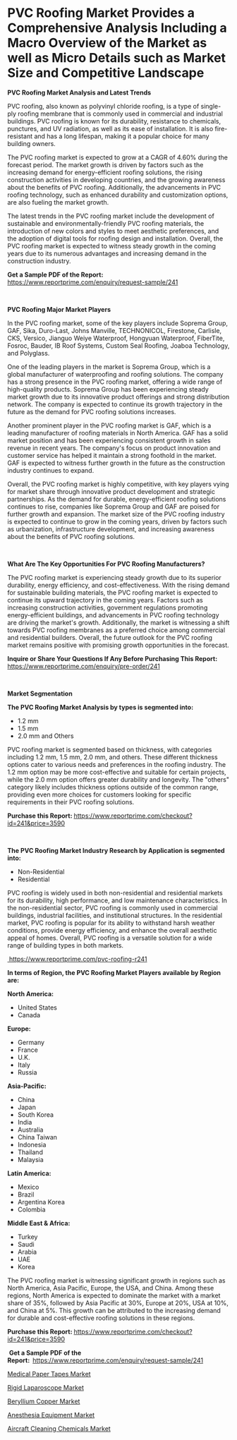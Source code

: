 <p><h1>PVC Roofing Market Provides a Comprehensive Analysis Including a Macro Overview of the Market as well as Micro Details such as Market Size and Competitive Landscape</h1></p><p><strong>PVC Roofing Market Analysis and Latest Trends</strong></p>
<p><p>PVC roofing, also known as polyvinyl chloride roofing, is a type of single-ply roofing membrane that is commonly used in commercial and industrial buildings. PVC roofing is known for its durability, resistance to chemicals, punctures, and UV radiation, as well as its ease of installation. It is also fire-resistant and has a long lifespan, making it a popular choice for many building owners.</p><p>The PVC roofing market is expected to grow at a CAGR of 4.60% during the forecast period. The market growth is driven by factors such as the increasing demand for energy-efficient roofing solutions, the rising construction activities in developing countries, and the growing awareness about the benefits of PVC roofing. Additionally, the advancements in PVC roofing technology, such as enhanced durability and customization options, are also fueling the market growth.</p><p>The latest trends in the PVC roofing market include the development of sustainable and environmentally-friendly PVC roofing materials, the introduction of new colors and styles to meet aesthetic preferences, and the adoption of digital tools for roofing design and installation. Overall, the PVC roofing market is expected to witness steady growth in the coming years due to its numerous advantages and increasing demand in the construction industry.</p></p>
<p><strong>Get a Sample PDF of the Report:&nbsp;</strong> <a href="https://www.reportprime.com/enquiry/request-sample/241">https://www.reportprime.com/enquiry/request-sample/241</a></p>
<p>&nbsp;</p>
<p><strong>PVC Roofing Major Market Players</strong></p>
<p><p>In the PVC roofing market, some of the key players include Soprema Group, GAF, Sika, Duro-Last, Johns Manville, TECHNONICOL, Firestone, Carlisle, CKS, Versico, Jianguo Weiye Waterproof, Hongyuan Waterproof, FiberTite, Fosroc, Bauder, IB Roof Systems, Custom Seal Roofing, Joaboa Technology, and Polyglass.</p><p>One of the leading players in the market is Soprema Group, which is a global manufacturer of waterproofing and roofing solutions. The company has a strong presence in the PVC roofing market, offering a wide range of high-quality products. Soprema Group has been experiencing steady market growth due to its innovative product offerings and strong distribution network. The company is expected to continue its growth trajectory in the future as the demand for PVC roofing solutions increases.</p><p>Another prominent player in the PVC roofing market is GAF, which is a leading manufacturer of roofing materials in North America. GAF has a solid market position and has been experiencing consistent growth in sales revenue in recent years. The company's focus on product innovation and customer service has helped it maintain a strong foothold in the market. GAF is expected to witness further growth in the future as the construction industry continues to expand.</p><p>Overall, the PVC roofing market is highly competitive, with key players vying for market share through innovative product development and strategic partnerships. As the demand for durable, energy-efficient roofing solutions continues to rise, companies like Soprema Group and GAF are poised for further growth and expansion. The market size of the PVC roofing industry is expected to continue to grow in the coming years, driven by factors such as urbanization, infrastructure development, and increasing awareness about the benefits of PVC roofing solutions.</p></p>
<p>&nbsp;</p>
<p><strong>What Are The Key Opportunities For PVC Roofing Manufacturers?</strong></p>
<p><p>The PVC roofing market is experiencing steady growth due to its superior durability, energy efficiency, and cost-effectiveness. With the rising demand for sustainable building materials, the PVC roofing market is expected to continue its upward trajectory in the coming years. Factors such as increasing construction activities, government regulations promoting energy-efficient buildings, and advancements in PVC roofing technology are driving the market's growth. Additionally, the market is witnessing a shift towards PVC roofing membranes as a preferred choice among commercial and residential builders. Overall, the future outlook for the PVC roofing market remains positive with promising growth opportunities in the forecast.</p></p>
<p><strong>Inquire or Share Your Questions If Any Before Purchasing This Report:</strong> <a href="https://www.reportprime.com/enquiry/pre-order/241">https://www.reportprime.com/enquiry/pre-order/241</a></p>
<p>&nbsp;</p>
<p><strong>Market Segmentation</strong></p>
<p><strong>The PVC Roofing Market Analysis by types is segmented into:</strong></p>
<p><ul><li>1.2 mm</li><li>1.5 mm</li><li>2.0 mm and Others</li></ul></p>
<p><p>PVC roofing market is segmented based on thickness, with categories including 1.2 mm, 1.5 mm, 2.0 mm, and others. These different thickness options cater to various needs and preferences in the roofing industry. The 1.2 mm option may be more cost-effective and suitable for certain projects, while the 2.0 mm option offers greater durability and longevity. The "others" category likely includes thickness options outside of the common range, providing even more choices for customers looking for specific requirements in their PVC roofing solutions.</p></p>
<p><strong>Purchase this Report:&nbsp;</strong><a href="https://www.reportprime.com/checkout?id=241&price=3590">https://www.reportprime.com/checkout?id=241&price=3590</a></p>
<p>&nbsp;</p>
<p><strong>The PVC Roofing Market Industry Research by Application is segmented into:</strong></p>
<p><ul><li>Non-Residential</li><li>Residential</li></ul></p>
<p><p>PVC roofing is widely used in both non-residential and residential markets for its durability, high performance, and low maintenance characteristics. In the non-residential sector, PVC roofing is commonly used in commercial buildings, industrial facilities, and institutional structures. In the residential market, PVC roofing is popular for its ability to withstand harsh weather conditions, provide energy efficiency, and enhance the overall aesthetic appeal of homes. Overall, PVC roofing is a versatile solution for a wide range of building types in both markets.</p></p>
<p><a href="https://www.reportprime.com/pvc-roofing-r241">&nbsp;https://www.reportprime.com/pvc-roofing-r241</a></p>
<p><strong>In terms of Region, the PVC Roofing Market Players available by Region are:</strong></p>
<p>
    <p> <strong> North America: </strong>
        <ul>
            <li>United States</li>
            <li>Canada</li>
        </ul>
        </p> 
    <p> <strong> Europe: </strong>
        <ul>
            <li>Germany</li>
            <li>France</li>
            <li>U.K.</li>
            <li>Italy</li>
            <li>Russia</li>
        </ul>
        </p> 
    <p> <strong> Asia-Pacific: </strong>
        <ul>
            <li>China</li>
            <li>Japan</li>
            <li>South Korea</li>
            <li>India</li>
            <li>Australia</li>
            <li>China Taiwan</li>
            <li>Indonesia</li>
            <li>Thailand</li>
            <li>Malaysia</li>
        </ul>
        </p> 
    <p> <strong> Latin America: </strong>
        <ul>
            <li>Mexico</li>
            <li>Brazil</li>
            <li>Argentina Korea</li>
            <li>Colombia</li>
        </ul>
        </p> 
    <p> <strong> Middle East & Africa: </strong>
        <ul>
            <li>Turkey</li>
            <li>Saudi</li>
            <li>Arabia</li>
            <li>UAE</li>
            <li>Korea</li>
        </ul>
    </p>
    </p>
<p><p>The PVC roofing market is witnessing significant growth in regions such as North America, Asia Pacific, Europe, the USA, and China. Among these regions, North America is expected to dominate the market with a market share of 35%, followed by Asia Pacific at 30%, Europe at 20%, USA at 10%, and China at 5%. This growth can be attributed to the increasing demand for durable and cost-effective roofing solutions in these regions.</p></p>
<p><strong>Purchase this Report: </strong><a href="https://www.reportprime.com/checkout?id=241&price=3590">https://www.reportprime.com/checkout?id=241&price=3590</a></p>
<p>&nbsp;<strong>Get a Sample PDF of the Report:&nbsp;&nbsp;</strong><a href="https://www.reportprime.com/enquiry/request-sample/241">https://www.reportprime.com/enquiry/request-sample/241</a></p>
<p><strong></strong></p>
<p><p><a href="https://medium.com/@denisolden565/insights-into-medical-paper-tapes-market-share-and-competitive-landscape-for-period-from-2024-to-98b98fdd15c6">Medical Paper Tapes Market</a></p><p><a href="https://medium.com/@kelleebernier1851/rigid-laparoscope-market-growth-outlook-from-2024-to-2031-and-it-is-projecting-at-4-5-353a886db862">Rigid Laparoscope Market</a></p><p><a href="https://github.com/lairestrong/Market-Research-Report-List-1/blob/main/beryllium-copper-market.md">Beryllium Copper Market</a></p><p><a href="https://medium.com/@lianapter60/anesthesia-equipment-market-size-growth-trends-statistics-forecasts-2024-2031-95dfa8ccf879">Anesthesia Equipment Market</a></p><p><a href="https://github.com/msLonKoss78/Market-Research-Report-List-1/blob/main/aircraft-cleaning-chemicals-market.md">Aircraft Cleaning Chemicals Market</a></p></p>